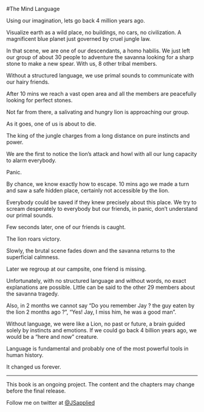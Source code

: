 #The Mind Language

Using our imagination, lets go back 4 million years ago.

Visualize earth as a wild place, no buildings, no cars, no civilization. A magnificent blue planet just governed by cruel jungle law.

In that scene, we are one of our descendants, a homo habilis. 
We just left our group of about 30 people to adventure the savanna looking for a sharp stone to make a new spear. With us, 8 other tribal members. 

Without a structured language, we use primal sounds to communicate with our hairy friends.  

After 10 mins we reach a vast open area and all the members are peacefully looking for perfect stones. 

Not far from there, a salivating and hungry lion is approaching our group.

As it goes, one of us is about to die.

The king of the jungle charges from a long distance on pure instincts and power.

We are the first to notice the lion’s attack and howl with all our lung capacity to alarm everybody.

Panic.

By chance, we know exactly how to escape. 10 mins ago we made a turn and saw a safe hidden place, certainly not accessible by the lion.

Everybody could be saved if they knew precisely about this place. We try to scream desperately to everybody but our friends, in panic,  don’t understand our primal sounds.

Few seconds later, one of our friends is caught.

The lion roars victory.

Slowly, the brutal scene fades down and the savanna returns to the superficial calmness.

Later we regroup at our campsite, one friend is missing.

Unfortunately, with no structured language and without words, no exact explanations are possible. Little can be said to the other 29 members about the savanna tragedy.

Also, in 2 months we cannot say “Do you remember Jay ? the guy eaten by the lion 2 months ago ?”, “Yes! Jay, I miss him, he was a good man”.

Without language, we were like a Lion, no past or future, a brain guided solely by instincts and emotions. If we could go back 4 billion years ago, we would be a “here and now” creature.  

Language is fundamental and probably one of the most powerful tools in human history.  

It changed us forever.


***

This book is an ongoing project. The content and the chapters may change before the final release.

Follow me on twitter at [@JSapplied](https://twitter.com/JSapplied) 


